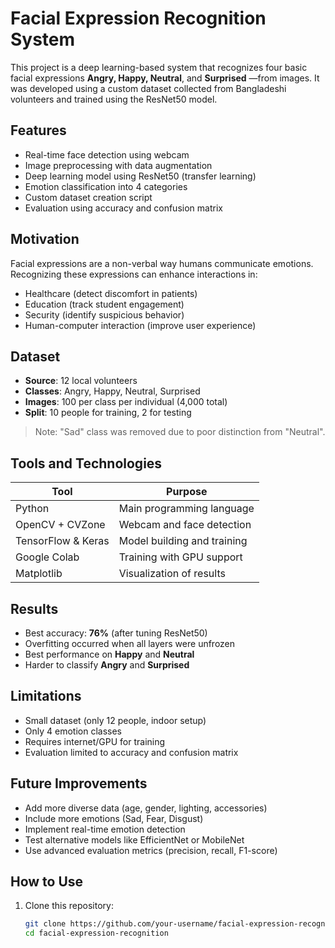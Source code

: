 # Facial Expression Recognition System

This project is a deep learning-based system that recognizes four basic facial expressions **Angry, Happy, Neutral**, and **Surprised** —from images. It was developed using a custom dataset collected from Bangladeshi volunteers and trained using the ResNet50 model.

## Features

- Real-time face detection using webcam
- Image preprocessing with data augmentation
- Deep learning model using ResNet50 (transfer learning)
- Emotion classification into 4 categories
- Custom dataset creation script
- Evaluation using accuracy and confusion matrix

## Motivation

Facial expressions are a non-verbal way humans communicate emotions. Recognizing these expressions can enhance interactions in:
- Healthcare (detect discomfort in patients)
- Education (track student engagement)
- Security (identify suspicious behavior)
- Human-computer interaction (improve user experience)

## Dataset

- **Source**: 12 local volunteers
- **Classes**: Angry, Happy, Neutral, Surprised
- **Images**: 100 per class per individual (4,000 total)
- **Split**: 10 people for training, 2 for testing

> Note: "Sad" class was removed due to poor distinction from "Neutral".

## Tools and Technologies

| Tool               | Purpose                             |
|--------------------|-------------------------------------|
| Python             | Main programming language           |
| OpenCV + CVZone    | Webcam and face detection           |
| TensorFlow & Keras | Model building and training         |
| Google Colab       | Training with GPU support           |
| Matplotlib         | Visualization of results            |

## Results

- Best accuracy: **76%** (after tuning ResNet50)
- Overfitting occurred when all layers were unfrozen
- Best performance on **Happy** and **Neutral**
- Harder to classify **Angry** and **Surprised**

## Limitations

- Small dataset (only 12 people, indoor setup)
- Only 4 emotion classes
- Requires internet/GPU for training
- Evaluation limited to accuracy and confusion matrix

## Future Improvements

- Add more diverse data (age, gender, lighting, accessories)
- Include more emotions (Sad, Fear, Disgust)
- Implement real-time emotion detection
- Test alternative models like EfficientNet or MobileNet
- Use advanced evaluation metrics (precision, recall, F1-score)

## How to Use

1. Clone this repository:
   ```bash
   git clone https://github.com/your-username/facial-expression-recognition.git
   cd facial-expression-recognition
